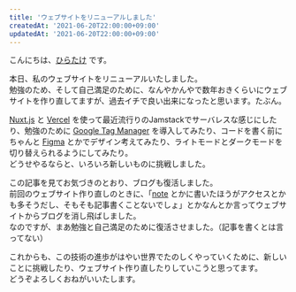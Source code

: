 ```yaml
---
title: 'ウェブサイトをリニューアルしました'
createdAt: '2021-06-20T22:00:00+09:00'
updatedAt: '2021-06-20T22:00:00+09:00'
---
```


こんにちは、[ひらたけ](https://twitter.com/Hirotaisou2012) です。

本日、私のウェブサイトをリニューアルいたしました。  
勉強のため、そして自己満足のために、なんやかんやで数年おきくらいにウェブサイトを作り直してますが、過去イチで良い出来になったと思います。たぶん。

<!--more-->

[Nuxt.js](https://nuxtjs.org/) と [Vercel](https://vercel.com) を使って最近流行りのJamstackでサーバレスな感じにしたり、勉強のために [Google Tag Manager](https://marketingplatform.google.com/intl/ja/about/tag-manager/) を導入してみたり、コードを書く前にちゃんと [Figma](https://www.figma.com/) とかでデザイン考えてみたり、ライトモードとダークモードを切り替えられるようにしてみたり。  
どうせやるならと、いろいろ新しいものに挑戦しました。

この記事を見てお気づきのとおり、ブログも復活しました。  
前回のウェブサイト作り直しのときに、「[note](https://note.com/) とかに書いたほうがアクセスとかも多そうだし、そもそも記事書くことないでしょ」とかなんとか言ってウェブサイトからブログを消し飛ばしました。  
なのですが、まあ勉強と自己満足のために復活させました。（記事を書くとは言ってない）

これからも、この技術の進歩がはやい世界でたのしくやっていくために、新しいことに挑戦したり、ウェブサイト作り直したりしていこうと思ってます。  
どうぞよろしくおねがいいたします。
